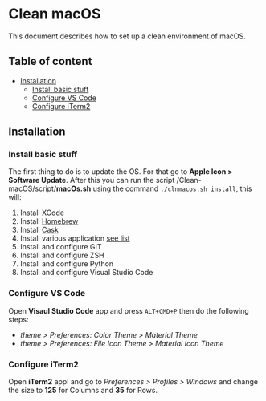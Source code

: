 # Clean macOS

This document describes how to set up a clean environment of macOS.

## Table of content

* [Installation](#installation)
  * [Install basic stuff](#install-basic-stuff)
  * [Configure VS Code](#configure-vs-code)
  * [Configure iTerm2](#configure-iterm2)

## Installation

### Install basic stuff

The first thing to do is to update the OS. For that go to __Apple Icon > Software Update__. 
After this you can run the script /Clean-macOS/script/__macOs.sh__ using the command `./clnmacos.sh install`, this will:
1. Install XCode
2. Install [Homebrew](https://brew.sh)
3. Install [Cask](http://caskroom.io)
4. Install various application [see list](https://raw.githubusercontent.com/MarioCatuogno/Clean-macOS/release/docs/apps_list.md)
5. Install and configure GIT
6. Install and configure ZSH
7. Install and configure Python
8. Install and configure Visual Studio Code

### Configure VS Code

Open __Visaul Studio Code__ app and press `ALT+CMD+P` then do the following steps:
* _theme > Preferences: Color Theme > Material Theme_
* _theme > Preferences: File Icon Theme > Material Icon Theme_

### Configure iTerm2

Open __iTerm2__ appl and go to _Preferences > Profiles > Windows_ and change the size to __125__ for Columns and __35__ for Rows.

